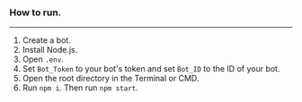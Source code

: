 ### How to run.
------
1. Create a bot.
2. Install Node.js.
3. Open `.env`.
4. Set `Bot_Token` to your bot's token and set `Bot_ID` to the ID of your bot.
5. Open the root directory in the Terminal or CMD.
6. Run `npm i`. Then run `npm start`.